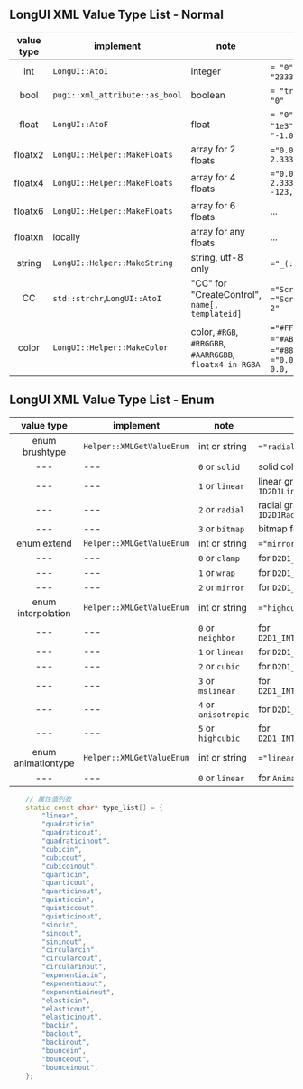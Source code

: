 ## LongUI XML Value Type List - Normal
value type|implement|note|e.g.
:--------:|---------|----|----
<span id="jump_int">int</span>|`LongUI::AtoI`|integer |`= "0"`, `= "2333"`
<span id="jump_bool">bool</span>|`pugi::xml_attribute::as_bool`| boolean |`= "true"`, `= "0"`
<span id="jump_float">float</span>|`LongUI::AtoF`|float| `= "0"`, `= "1e3"`, `= "-1.0"`
<span id="jump_floatx2">floatx2</span>|`LongUI::Helper::MakeFloats`|array for 2 floats| `="0.0, 2.33333"`
<span id="jump_floatx4">floatx4</span>|`LongUI::Helper::MakeFloats`|array for 4 floats| `="0.0, 2.33333, -123, 1e-2"`
<span id="jump_floatx6">floatx6</span>|`LongUI::Helper::MakeFloats`|array for 6 floats| ...
<span id="jump_floatxn">floatxn</span>|locally|array for any floats| ...
<span id="jump_string">string</span>|`LongUI::Helper::MakeString`|string, utf-8 only| `="_(:3」∠)_"`
<span id="jump_cc">CC</span>|`std::strchr`,`LongUI::AtoI`|"CC" for "CreateControl", `name[, templateid]`| `="ScrollBarA"`, `="ScrollBarB, 2"`
<span id="jump_color">color</span>|`LongUI::Helper::MakeColor`|color, `#RGB`, `#RRGGBB`, `#AARRGGBB`, `floatx4 in RGBA` | `="#FFF"`, `="#ABCDEF"`, `="#88ABCDEF"`, `="0.0, 1.0, 0.0, 1.0"`
  
## LongUI XML Value Type List - Enum
  
value type|implement|note|e.g.
:--------:|---------|----|----
<span id="jump_enum_brushtype">enum brushtype</span>|`Helper::XMLGetValueEnum`|int or string| `="radial"`, `="1"`
---|---|`0` or `solid`| solid color brush for `ID2D1SolidColorBrush`
---|---|`1` or `linear`| linear gradient brush for `ID2D1LinearGradientBrush`
---|---|`2` or `radial`| radial gradient brush for `ID2D1RadialGradientBrush`
---|---|`3` or `bitmap`| bitmap for `ID2D1BitmapBrush1`
<span id="jump_enum_extend">enum extend</span>|`Helper::XMLGetValueEnum`|int or string| `="mirror"`, `="1"`
---|---|`0` or `clamp`|for `D2D1_EXTEND_MODE_CLAMP`
---|---|`1` or `wrap`|for `D2D1_EXTEND_MODE_WRAP`
---|---|`2` or `mirror`|for `D2D1_EXTEND_MODE_MIRROR`
<span id="jump_enum_interpolation">enum interpolation</span>|`Helper::XMLGetValueEnum`|int or string| `="highcubic"`, `="1"`
---|---|`0` or `neighbor`|for `D2D1_INTERPOLATION_MODE_NEAREST_NEIGHBOR`
---|---|`1` or `linear`|for `D2D1_INTERPOLATION_MODE_LINEAR`
---|---|`2` or `cubic`|for `D2D1_INTERPOLATION_MODE_CUBIC`
---|---|`3` or `mslinear`|for `D2D1_INTERPOLATION_MODE_MULTI_SAMPLE_LINEAR`
---|---|`4` or `anisotropic`|for `D2D1_INTERPOLATION_MODE_ANISOTROPIC`
---|---|`5` or `highcubic`|for `D2D1_INTERPOLATION_MODE_HIGH_QUALITY_CUBIC`
<span id="jump_enum_animationtype">enum animationtype</span>|`Helper::XMLGetValueEnum`|int or string| `="linear"`, `="3"`
---|---|`0` or `linear`|for `AnimationType::Type_LinearInterpolation`

```cpp
    // 属性值列表
    static const char* type_list[] = {
        "linear",
        "quadraticim",
        "quadraticout",
        "quadraticinout",
        "cubicin",
        "cubicout",
        "cubicoinout",
        "quarticin",
        "quarticout",
        "quarticinout",
        "quinticcin",
        "quinticcout",
        "quinticinout",
        "sincin",
        "sincout",
        "sininout",
        "circularcin",
        "circularcout",
        "circularinout",
        "exponentiacin",
        "exponentiaout",
        "exponentiainout",
        "elasticin",
        "elasticout",
        "elasticinout",
        "backin",
        "backout",
        "backinout",
        "bouncein",
        "bounceout",
        "bounceinout",
    };
```